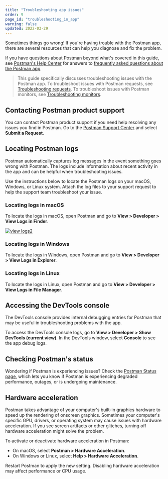 ```yaml
---
title: "Troubleshooting app issues"
order: 9
page_id: "troubleshooting_in_app"
warning: false
updated: 2022-03-29
---
```


Sometimes things go wrong! If you're having trouble with the Postman app, there are several resources that can help you diagnose and fix the problem.

If you have questions about Postman beyond what's covered in this guide, see [Postman's Help Center](https://support.postman.com/hc/en-us) for answers to [frequently asked questions about the Postman app](https://support.postman.com/hc/en-us/categories/115000609125-Postman-App).

> This guide specifically discusses troubleshooting issues with the Postman app. To troubleshoot issues with Postman requests, see [Troubleshooting requests](/docs/sending-requests/troubleshooting-api-requests/). To troubleshoot issues with Postman monitors, see [Troubleshooting monitors](/docs/monitoring-your-api/troubleshooting-monitors/).

## Contacting Postman product support

You can contact Postman product support if you need help resolving any issues you find in Postman. Go to the [Postman Support Center](https://www.postman.com/support/) and select **Submit a Request**.

## Locating Postman logs

Postman automatically captures log messages in the event something goes wrong with Postman. The logs include information about recent activity in the app and can be helpful when troubleshooting issues.

Use the instructions below to locate the Postman logs on your macOS, Windows, or Linux system. Attach the log files to your support request to help the support team troubleshoot your issue.

### Locating logs in macOS

To locate the logs in macOS, open Postman and go to **View > Developer > View Logs in Finder**.

[![view logs2](https://assets.postman.com/postman-docs/troubleshooting-logs-macos.jpg)](https://assets.postman.com/postman-docs/troubleshooting-logs-macos.jpg)

### Locating logs in Windows

To locate the logs in Windows, open Postman and go to **View > Developer > View Logs in Explorer**.

### Locating logs in Linux

To locate the logs in Linux, open Postman and go to **View > Developer > View Logs in File Manager**.

## Accessing the DevTools console

The DevTools console provides internal debugging entries for Postman that may be useful in troubleshooting problems with the app.

To access the DevTools console logs, go to **View > Developer > Show DevTools (current view)**. In the DevTools window, select __Console__ to see the app debug logs.

## Checking Postman's status

Wondering if Postman is experiencing issues? Check the [Postman Status page](https://status.postman.com/), which lets you know if Postman is experiencing degraded performance, outages, or is undergoing maintenance.

## Hardware acceleration

Postman takes advantage of your computer's built-in graphics hardware to speed up the rendering of onscreen graphics. Sometimes your computer's specific GPU, drivers, or operating system may cause issues with hardware acceleration. If you see screen artifacts or other glitches, turning off hardware acceleration might solve the problem.

To activate or deactivate hardware acceleration in Postman:

* On macOS, select **Postman > Hardware Acceleration**.
* On Windows or Linux, select **Help > Hardware Acceleration**.

Restart Postman to apply the new setting. Disabling hardware acceleration may affect performance or CPU usage.
